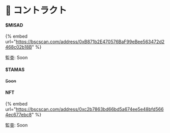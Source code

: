 # 📃 コントラクト

#### $MISAD

{% embed url="https://bscscan.com/address/0xB871b2E470576BaF99eBee563472d2468c02b18B" %}

監査: Soon

#### $TAMAS

~~Soon~~

#### NFT

{% embed url="https://bscscan.com/address/0xc2b7863bd66bd5a674ee5e48bfd5664ec677ebc8" %}

監査: Soon
